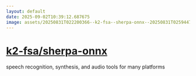 ```yaml
---
layout: default
date: 2025-09-02T10:39:12.687675
image: assets/20250831T022200366--k2-fsa--sherpa-onnx--20250831T025944790--cropped.png
---
```


# [k2-fsa/sherpa-onnx](https://github.com/k2-fsa/sherpa-onnx)

speech recognition, synthesis, and audio tools for many platforms
